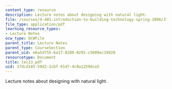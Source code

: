 ```yaml
---
content_type: resource
description: Lecture notes about designing with natural light.
file: /courses/4-401-introduction-to-building-technology-spring-2006/37dcd18559d21cbf91474c0a1259dce5_lec13.pdf
file_type: application/pdf
learning_resource_types:
- Lecture Notes
ocw_type: OCWFile
parent_title: Lecture Notes
parent_type: CourseSection
parent_uid: e6a5d755-6a17-8209-0291-c5009ec19928
resourcetype: Document
title: lec13.pdf
uid: 37dcd185-59d2-1cbf-9147-4c0a1259dce5
---
```

Lecture notes about designing with natural light.

